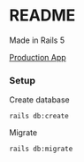 # README

Made in Rails 5

[Production App](http://urlock-box.herokuapp.com/) 

### Setup
Create database
```
rails db:create
```

Migrate
```
rails db:migrate
```
